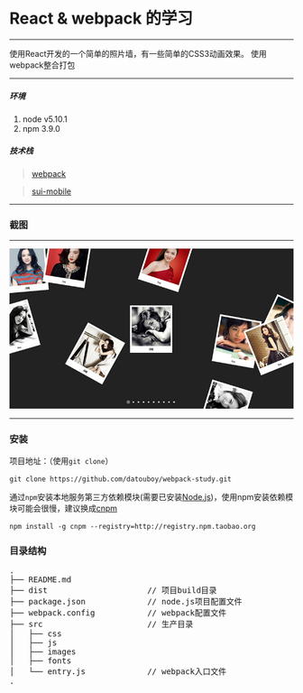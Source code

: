 # React & webpack 的学习

---

使用React开发的一个简单的照片墙，有一些简单的CSS3动画效果。
使用webpack整合打包

---

##### 环境
 1. node v5.10.1
 2. npm 3.9.0

##### 技术栈

> [webpack](http://webpack.github.io/docs/)

> [sui-mobile](http://docs.reactjs-china.com/react/docs/getting-started.zh-CN.html)

---
### 截图

---

![print](./src/print/demo.jpg)

---

### 安装
项目地址：（使用`git clone`）

```shell
git clone https://github.com/datouboy/webpack-study.git
```

通过`npm`安装本地服务第三方依赖模块(需要已安装[Node.js](https://nodejs.org/))，使用npm安装依赖模块可能会很慢，建议换成[cnpm](http://cnpmjs.org/)

```shell
npm install -g cnpm --registry=http://registry.npm.taobao.org
```

### 目录结构
<pre>
.
├── README.md           
├── dist                     // 项目build目录
├── package.json             // node.js项目配置文件
├── webpack.config           // webpack配置文件
├── src                      // 生产目录
│   ├── css
│   ├── js
│   ├── images
│   ├── fonts
│   └── entry.js             // webpack入口文件
.
</pre>
